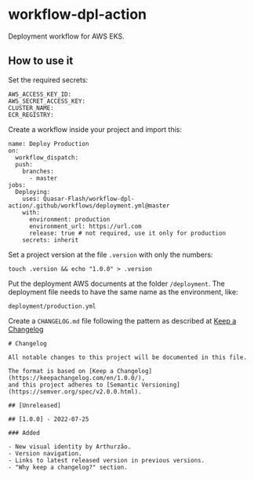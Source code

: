 # workflow-dpl-action

Deployment workflow for AWS EKS.

## How to use it

Set the required secrets:

```
AWS_ACCESS_KEY_ID:
AWS_SECRET_ACCESS_KEY:
CLUSTER_NAME:
ECR_REGISTRY:
```

Create a workflow inside your project and import this:

```
name: Deploy Production
on:
  workflow_dispatch:
  push:
    branches:
      - master
jobs:
  Deploying:
    uses: Quasar-Flash/workflow-dpl-action/.github/workflows/deployment.yml@master
    with:
      environment: production
      environment_url: https://url.com
      release: true # not required, use it only for production
    secrets: inherit
```

Set a project version at the file `.version` with only the numbers:
```
touch .version && echo "1.0.0" > .version
```

Put the deployment AWS documents at the folder `/deployment`. The deployment file needs to have the same name as the environment, like:
```
deployment/production.yml
```

Create a `CHANGELOG.md` file following the pattern as described at [Keep a Changelog](https://github.com/olivierlacan/keep-a-changelog)
```
# Changelog

All notable changes to this project will be documented in this file.

The format is based on [Keep a Changelog](https://keepachangelog.com/en/1.0.0/),
and this project adheres to [Semantic Versioning](https://semver.org/spec/v2.0.0.html).

## [Unreleased]

## [1.0.0] - 2022-07-25

### Added

- New visual identity by Arthurzão.
- Version navigation.
- Links to latest released version in previous versions.
- "Why keep a changelog?" section.
```
